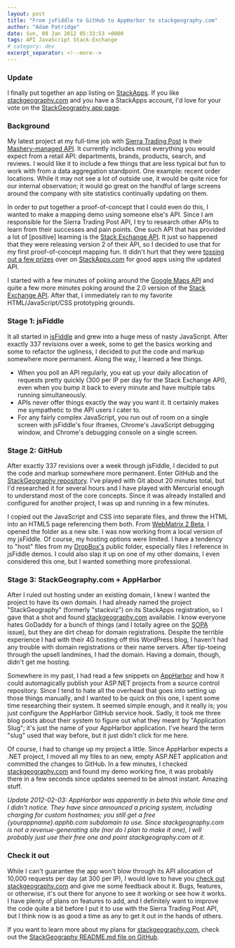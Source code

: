 ```yaml
---
layout: post
title: "From jsFiddle to GitHub to AppHarbor to stackgeography.com"
author: "Adam Patridge"
date: Sun, 08 Jan 2012 05:33:53 +0000
tags: API JavaScript Stack-Exchange
# category: dev
excerpt_separator: <!--more-->
---
```


### Update

I finally put together an app listing on [StackApps](http://stackapps.com). If you like [stackgeography.com](http://www.stackgeography.com/) and you have a StackApps account, I'd love for your vote on the [StackGeography app page](http://stackapps.com/questions/2913/stackgeography-a-stack-exchange-question-mapping-site).

### Background

My latest project at my full-time job with [Sierra Trading Post](http://www.sierratradingpost.com) is their [Mashery-managed API](http://dev.sierratradingpost.com). It currently includes most everything you would expect from a retail API: departments, brands, products, search, and reviews. I would like it to include a few things that are less typical but fun to work with from a data aggregation standpoint. One example: recent order locations. While it may not see a lot of outside use, it would be quite nice for our internal observation; it would go great on the handful of large screens around the company with site statistics continually updating on them.

<!--more-->

In order to put together a proof-of-concept that I could even do this, I wanted to make a mapping demo using someone else's API. Since I am responsible for the Sierra Trading Post API, I try to research other APIs to learn from their successes and pain points. One such API that has provided a lot of [positive] learning is the [Stack Exchange API](http://api.stackexchange.com/docs/). It just so happened that they were releasing version 2 of their API, so I decided to use that for my first proof-of-concept mapping fun. It didn't hurt that they were [tossing out a few prizes](http://blog.stackoverflow.com/2011/12/stack-exchange-api-v2-0-public-beta/) over on [StackApps.com](http://stackapps.com) for good apps using the updated API.

I started with a few minutes of poking around the [Google Maps API](http://code.google.com/apis/maps/documentation/javascript/basics.html) and quite a few more minutes poking around the 2.0 version of the [Stack Exchange API](http://api.stackexchange.com/docs/). After that, I immediately ran to my favorite HTML/JavaScript/CSS prototyping grounds.

### Stage 1: jsFiddle

It all started in [jsFiddle](http://jsfiddle.net) and grew into a huge mess of nasty JavaScript. After exactly 337 revisions over a week, some to get the basics working and some to refactor the ugliness, I decided to put the code and markup somewhere more permanent. Along the way, I learned a few things.

* When you poll an API regularly, you eat up your daily allocation of requests pretty quickly (300 per IP per day for the Stack Exchange API), even when you bump it back to every minute and have multiple tabs running simultaneously.
* APIs never offer things exactly the way you want it. It certainly makes me sympathetic to the API users I cater to.
* For any fairly complex JavaScript, you run out of room on a single screen with jsFiddle's four iframes, Chrome's JavaScript debugging window, and Chrome's debugging console on a single screen.

### Stage 2: GitHub

After exactly 337 revisions over a week through jsFiddle, I decided to put the code and markup somewhere more permanent. Enter GitHub and the [StackGeography repository](https://github.com/patridge/StackGeography). I've played with Git about 20 minutes total, but I'd researched it for several hours and I have played with Mercurial enough to understand most of the core concepts. Since it was already installed and configured for another project, I was up and running in a few minutes.

I copied out the JavaScript and CSS into separate files, and threw the HTML into an HTML5 page referencing them both. From [WebMatrix 2 Beta](http://www.microsoft.com/web/webmatrix/next/), I opened the folder as a new site. I was now working from a local version of my jsFiddle. Of course, my hosting options were limited. I have a tendency to "host" files from my [DropBox's](http://db.tt/MM5CStl) public folder, especially files I reference in jsFiddle demos. I could also slap it up on one of my other domains, I even considered this one, but I wanted something more professional.

### Stage 3: StackGeography.com + AppHarbor

After I ruled out hosting under an existing domain, I knew I wanted the project to have its own domain. I had already named the project "StackGeography" (formerly "stackviz") on its StackApps registration, so I gave that a shot and found [stackgeography.com](http://www.stackgeography.com/) available. I know everyone hates GoDaddy for a bunch of things (and I totally agree on the [SOPA](http://en.wikipedia.org/wiki/Stop_Online_Piracy_Act) issue), but they are dirt cheap for domain registrations. Despite the terrible experience I had with their 4G hosting off this WordPress blog, I haven't had any trouble with domain registrations or their name servers. After tip-toeing through the upsell landmines, I had the domain. Having a domain, though, didn't get me hosting. 

Somewhere in my past, I had read a few snippets on [AppHarbor](https://appharbor.com/) and how it could automagically publish your ASP.NET projects from a source control repository. Since I tend to hate all the overhead that goes into setting up those things manually, and I wanted to be quick on this one, I spent some time researching their system. It seemed simple enough, and it really is; you just configure the AppHarbor GitHub service hook. Sadly, it took me three blog posts about their system to figure out what they meant by "Application Slug"; it's just the name of your AppHarbor application. I've heard the term "slug" used that way before, but it just didn't click for me here.

Of course, I had to change up my project a little. Since AppHarbor expects a .NET project, I moved all my files to an new, empty ASP.NET application and committed the changes to GitHub. In a few minutes, I checked [stackgeography.com](http://www.stackgeography.com/) and found my demo working fine, it was probably there in a few seconds since updates seemed to be almost instant. Amazing stuff.

*Update 2012-02-03: AppHarbor was apparently in beta this whole time and I didn't notice. They have since announced a pricing system, including charging for custom hostnames; you still get a free {yourappname}.apphb.com subdomain to use. Since stackgeography.com is not a revenue-generating site (nor do I plan to make it one), I will probably just use their free one and point stackgeography.com at it.*

### Check it out

While I can't guarantee the app won't blow through its API allocation of 10,000 requests per day (at 300 per IP), I would love to have you [check out stackgeography.com](http://www.stackgeography.com/) and give me some feedback about it. Bugs, features, or otherwise, it's out there for anyone to see it working or see how it works. I have plenty of plans on features to add, and I definitely want to improve the code quite a bit before I put it to use with the Sierra Trading Post API, but I think now is as good a time as any to get it out in the hands of others.

If you want to learn more about my plans for [stackgeography.com](http://www.stackgeography.com/), check out the [StackGeography README.md file on GitHub](https://github.com/patridge/StackGeography).
